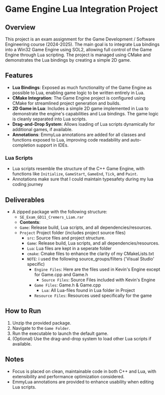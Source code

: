 # Game Engine Lua Integration Project

## Overview
This project is an exam assignment for the Game Development / Software Engineering course (2024-2025). The main goal is to integrate Lua bindings into a Win32 Game Engine using SOL2, allowing full control of the Game Engine through Lua scripting. The project is managed using CMake and demonstrates the Lua bindings by creating a simple 2D game.

## Features
- **Lua Bindings**: Exposed as much functionality of the Game Engine as possible to Lua, enabling game logic to be written entirely in Lua.
- **CMake Integration**: The Game Engine project is configured using CMake for streamlined project generation and builds.
- **2D Game in Lua**: Includes a simple 2D game implemented in Lua to demonstrate the engine's capabilities and Lua bindings. The game logic is cleanly separated into Lua scripts.
- **Drag-and-Drop System**: Allows loading of Lua scripts dynamically for additional games, if available.
- **Annotations**: EmmyLua annotations are added for all classes and functions exposed to Lua, improving code readability and auto-completion support in IDEs.

### Lua Scripts
- Lua scripts resemble the structure of the C++ Game Engine, with functions like `Initialize`, `GameStart`, `GameEnd`, `Tick`, and `Paint`.
- Annotations make sure that I could maintain typesafety during my lua coding journey

## Deliverables
- A zipped package with the following structure:
  - `SE_Exam_GD11_Cremers_Liam.rar`
  - **Contents**:
  - `Game`: Release build, Lua scripts, and all dependencies/resources.
  - `Project` Project folder (includes project source files)
    - `src`: Source files and project structure.
    - `Game`: Release build, Lua scripts, and all dependencies/resources.
    - `Lua`: Lua files are kept in a seperate folder
    - `cmake`: Cmake files to enhance the clarity of my CMakeLists.txt
    - `NOTE`: i used the following source_groups/filters ('Visual Studio' specific)
      - `Engine Files`: Here are the files used in Kevin's Engine except for Game.cpp and Game.h
        - `Source Files`: Source Files included with Kevin's Engine
      - `Game Files`: Game.h & Game.cpp
        - `Lua`: All Lua-files found in Lua folder in Project
      - `Resource Files`: Resources used specifically for the game

## How to Run
1. Unzip the provided package.
2. Navigate to the `Game Folder`.
3. Run the executable to launch the default game.
4. (Optional) Use the drag-and-drop system to load other Lua scripts if available.

## Notes
- Focus is placed on clean, maintainable code in both C++ and Lua, with extensibility and performance optimization considered.
- EmmyLua annotations are provided to enhance usability when editing Lua scripts.
